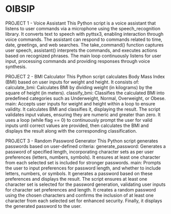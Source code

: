 # OIBSIP

PROJECT 1 - Voice Assistant
This Python script is a voice assistant that listens to user commands via a microphone using the speech_recognition library. It converts text to speech with pyttsx3, enabling interaction through voice commands. The assistant can respond to commands related to time, date, greetings, and web searches. The take_command() function captures user speech, assistant() interprets the commands, and executes actions based on recognized phrases. The main loop continuously listens for user input, processing commands and providing responses through voice synthesis.

PROJECT 2 - BMI Calculator
This Python script calculates Body Mass Index (BMI) based on user inputs for weight and height. It consists of:
calculate_bmi: Calculates BMI by dividing weight (in kilograms) by the square of height (in meters).
classify_bmi: Classifies the calculated BMI into predefined categories such as Underweight, Normal, Overweight, or Obese.
main: Accepts user inputs for weight and height within a loop to ensure validity. It calculates BMI and classifies it, displaying the result.
The script validates input values, ensuring they are numeric and greater than zero. It uses a loop (while flag == 0) to continuously prompt the user for valid inputs until correct values are provided, then calculates the BMI and displays the result along with the corresponding classification.

PROJECT 3 - Random Password Generator
This Python script generates passwords based on user-defined criteria:
generate_password: Generates a password of specified length, incorporating character sets as per user preferences (letters, numbers, symbols). It ensures at least one character from each selected set is included for stronger passwords.
main: Prompts the user to input preferences for password length, and whether to include letters, numbers, or symbols. It generates a password based on these preferences and displays the result.
The script ensures at least one character set is selected for the password generation, validating user inputs for character set preferences and length. It creates a random password using the chosen characters and confirms the inclusion of at least one character from each selected set for enhanced security. Finally, it displays the generated password to the user.






